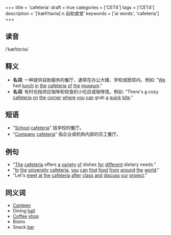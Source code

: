 +++
title = 'cafeteria'
draft = true
categories = ['CET4']
tags = ['CET4']
description = '[ˈkæfiˈtiəriə] n.自助食堂'
keywords = ['ai words', 'cafeteria']
+++

## 读音
/ˈkæfɪtɛriə/

## 释义
- **名词**: 一种提供自助服务的餐厅，通常在办公大楼、学校或医院内。例如: "[We](/zh/post/we/) had [lunch](/zh/post/lunch/) [in](/zh/post/in/) [the](/zh/post/the/) [cafeteria](/zh/post/cafeteria/) [of](/zh/post/of/) [the](/zh/post/the/) [museum](/zh/post/museum/)."
- **名词**: 有时也指供应咖啡和轻食的小吃店或咖啡馆。例如: "There's [a](/zh/post/a/) cozy [cafeteria](/zh/post/cafeteria/) [on](/zh/post/on/) [the](/zh/post/the/) [corner](/zh/post/corner/) [where](/zh/post/where/) [you](/zh/post/you/) [can](/zh/post/can/) grab [a](/zh/post/a/) [quick](/zh/post/quick/) [bite](/zh/post/bite/)."

## 短语
- "[School](/zh/post/school/) [cafeteria](/zh/post/cafeteria/)" 指学校的餐厅。
- "[Company](/zh/post/company/) [cafeteria](/zh/post/cafeteria/)" 指企业或机构内部的员工餐厅。

## 例句
- "[The](/zh/post/the/) [cafeteria](/zh/post/cafeteria/) offers [a](/zh/post/a/) [variety](/zh/post/variety/) [of](/zh/post/of/) dishes [for](/zh/post/for/) [different](/zh/post/different/) dietary needs."
- "[In](/zh/post/in/) [the](/zh/post/the/) [university](/zh/post/university/) [cafeteria](/zh/post/cafeteria/), [you](/zh/post/you/) [can](/zh/post/can/) [find](/zh/post/find/) [food](/zh/post/food/) [from](/zh/post/from/) [around](/zh/post/around/) [the](/zh/post/the/) [world](/zh/post/world/)."
- "Let's [meet](/zh/post/meet/) [at](/zh/post/at/) [the](/zh/post/the/) [cafeteria](/zh/post/cafeteria/) [after](/zh/post/after/) [class](/zh/post/class/) [and](/zh/post/and/) [discuss](/zh/post/discuss/) [our](/zh/post/our/) [project](/zh/post/project/)."

## 同义词
- [Canteen](/zh/post/canteen/)
- Dining [hall](/zh/post/hall/)
- [Coffee](/zh/post/coffee/) [shop](/zh/post/shop/)
- Bistro
- Snack [bar](/zh/post/bar/)

